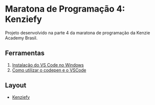 # Maratona de Programação 4: Kenziefy

Projeto desenvolvido na parte 4 da maratona de programação da Kenzie Academy Brasil.

## Ferramentas

1. [Instalação do VS Code no Windows](https://kenzie.com.br/blog/instalacao-vs-code-windows/)
2. [Como utilizar o codepen e o VSCode](https://kenzie-academy-brasil.github.io/ferramentas/)

## Layout

- [Kenziefy](./src/img/layout.png)